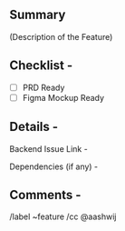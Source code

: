 ## Summary

(Description of the Feature)

## Checklist - 

- [ ] PRD Ready
- [ ] Figma Mockup Ready

## Details - 
Backend Issue Link -

Dependencies (if any) -

## Comments - 



/label ~feature
/cc @aashwij

